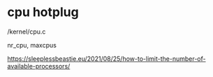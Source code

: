 # cpu hotplug

/kernel/cpu.c

nr_cpu, maxcpus

https://sleeplessbeastie.eu/2021/08/25/how-to-limit-the-number-of-available-processors/